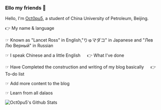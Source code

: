 ### Ello my friends 👋

Hello, I'm [Oct0pu5](https://Oct0pu5.cn/), a student of China University of Petroleum, Beijing.

👉 My name & language

☞ Known as "Lancet Ross" in English,"りゅマダコ" in Japanese and "Лев Лю Верный" in Russian

☞ I speak Chinese and a little English
&emsp;
👉 What I've done

☞ Have Completed the construction and writing of my blog basically
&emsp;
👉 To-do list

☞ Add more content to the blog

☞ Learn from all dalaos

![Oct0pu5's Github Stats](https://github-readme-stats.vercel.app/api?username=Octopus058&show_icons=true&title_color=fff&icon_color=79ff97&text_color=9f9f9f&bg_color=151515)
